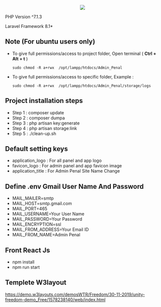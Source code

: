 <p align="center"><img src="https://laravel.com/assets/img/components/logo-laravel.svg"></p>

<p align="center">
	<p>PHP Version ^7.1.3 </p>
	<p>Laravel Framework 8.1* </p>
</p>

## Note (For ubuntu users only)
- To give full permissions/access to project folder, Open terminal ( **Ctrl + Alt + t** )

      sudo chmod -R a+rwx  /opt/lampp/htdocs/Admin_Penal
      
- To give full permissions/access to specific folder, Example : 

      sudo chmod -R a+rwx  /opt/lampp/htdocs/Admin_Penal/storage/logs
  
## Project installation steps

- Step 1 : composer update
- Step 2 : composer dumpa
- Step 3 : php artisan key:generate
- Step 4 : php artisan storage:link
- Step 5 : ./clean-up.sh


      
## Default setting keys

- application_logo : For all panel and app logo
- favicon_logo : For admin panel and app favicon image
- application_title : For Admin Penal Site Name Change

## Define .env Gmail User Name And Password

- MAIL_MAILER=smtp
- MAIL_HOST=smtp.gmail.com
- MAIL_PORT=465
- MAIL_USERNAME=Your User Name
- MAIL_PASSWORD=Your Password
- MAIL_ENCRYPTION=ssl
- MAIL_FROM_ADDRESS=Your Email ID
- MAIL_FROM_NAME=Admin Penal

## Front React Js

- npm install
- npm run start


## Templete W3layout
https://demo.w3layouts.com/demosWTR/Freedom/30-11-2019/unity-freedom-demo_Free/1578238140/web/index.html

